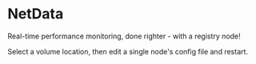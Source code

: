 # NetData

Real-time performance monitoring, done righter - with a registry node!

Select a volume location, then edit a single node's config file and restart.